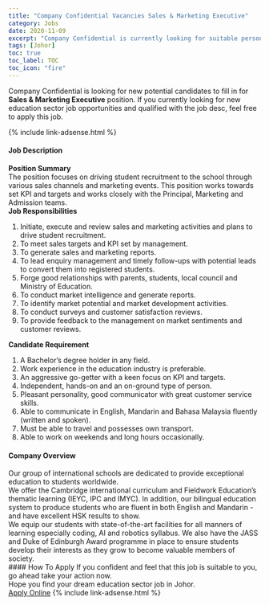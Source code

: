 ```yaml
---
title: "Company Confidential Vacancies Sales & Marketing Executive" 
category: Jobs 
date: 2020-11-09 
excerpt: "Company Confidential is currently looking for suitable person to fill in the Sales & Marketing Executive which positioned at Johor" 
tags: [Johor] 
toc: true 
toc_label: TOC 
toc_icon: "fire" 
--- 
```


<p>Company Confidential is looking for new potential candidates to fill in for <b>Sales & Marketing Executive</b> position. If you currently looking for new education sector job opportunities and qualified with the job desc, feel free to apply this job.
</p>{% include link-adsense.html %} 
 <div><div><div><h4>Job Description</h4></div></div><div><div><span><div><div><div><strong>Position Summary</strong></div><div>The position focuses on driving student recruitment to the school through various sales channels and marketing events. This position works towards set KPI and targets and works closely with the Principal, Marketing and Admission teams.</div><div><strong>Job Responsibilities</strong></div><ol><li>Initiate, execute and review sales and marketing activities and plans to drive student recruitment.</li><li>To meet sales targets and KPI set by management.</li><li>To generate sales and marketing reports.</li><li>To lead enquiry management and timely follow-ups with potential leads to convert them into registered students.</li><li>Forge good relationships with parents, students, local council and Ministry of Education.</li><li>To conduct market intelligence and generate reports.</li><li>To identify market potential and market development activities.</li><li>To conduct surveys and customer satisfaction reviews.</li><li>To provide feedback to the management on market sentiments and customer reviews.</li></ol><div><strong>Candidate Requirement</strong></div><ol><li>A Bachelor&#8217;s degree holder in any field.</li><li>Work experience in the education industry is preferable.&#160;</li><li>An aggressive go-getter with a keen focus on KPI and targets.</li><li>Independent, hands-on and an on-ground type of person.</li><li>Pleasant personality, good communicator with great customer service skills.</li><li>Able to communicate in English, Mandarin and Bahasa Malaysia fluently (written and spoken).</li><li>Must be able to travel and possesses own transport.</li><li>Able to work on weekends and long hours occasionally.</li></ol></div></div></span></div></div></div> 
<div><div><div><h4>Company Overview</h4></div></div><div><div><span><div><div>
<div>Our group of international schools are dedicated to provide exceptional education to students worldwide.</div>
<div>We offer the Cambridge international curriculum and Fieldwork Education&#8217;s thematic learning (IEYC, IPC and IMYC). In addition, our bilingual education system to produce students who are fluent in both English and Mandarin - and have excellent HSK results to show.</div>
<div>We equip our students with state-of-the-art facilities for all manners of learning especially coding, AI and robotics syllabus. We also have the JASS and Duke of Edinburgh Award programme in place to ensure students develop their interests as they grow to become valuable members of society.</div>
</div></div></span></div></div></div> 
#### How To Apply 
If you confident and feel that this job is suitable to you, go ahead take your action now. <br/> 
Hope you find your dream education sector job in Johor. <br/> 
<a href="https://www.jobstreet.com.my/en/job/sales-marketing-executive-4414947?jobId=jobstreet-my-job-4414947&sectionRank=4&token=0~6ffc1593-e57c-4ea3-9cd4-7b242577603c&fr=SRP%20View%20In%20New%20Ta" class="btn btn--info" target="_blank" rel="nofollow noopenner">Apply Online</a> 
{% include link-adsense.html %} 